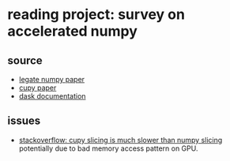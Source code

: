 # reading project: survey on accelerated numpy

## source

- [legate numpy paper](https://legion.stanford.edu/pdfs/legate-preprint.pdf)
- [cupy paper](http://learningsys.org/nips17/assets/papers/paper_16.pdf)
- [dask documentation](https://docs.dask.org/en/latest/why.html)

## issues

- [stackoverflow: cupy slicing is much slower than numpy slicing](https://stackoverflow.com/questions/60956806/slicing-a-300mb-cupy-array-is-5x-slower-than-numpy) potentially due to bad memory access pattern on GPU.
